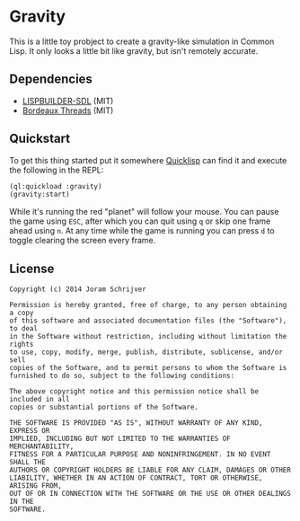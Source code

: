 # Gravity

This is a little toy probject to create a gravity-like simulation in Common Lisp. It only looks a little bit like gravity, but isn't remotely accurate.

## Dependencies

- [LISPBUILDER-SDL](https://code.google.com/p/lispbuilder/wiki/LispbuilderSDL) (MIT)
- [Bordeaux Threads](http://common-lisp.net/project/bordeaux-threads/) (MIT)

## Quickstart

To get this thing started put it somewhere [Quicklisp][] can find it and execute the following in the REPL:

```lisp
(ql:quickload :gravity)
(gravity:start)
```

While it's running the red "planet" will follow your mouse. You can pause the game using `ESC`, after which you can quit using `q` or skip one frame ahead using `n`. At any time while the game is running you can press `d` to toggle clearing the screen every frame.

[Quicklisp]: http://www.quicklisp.org/

## License

    Copyright (c) 2014 Joram Schrijver

    Permission is hereby granted, free of charge, to any person obtaining a copy
    of this software and associated documentation files (the "Software"), to deal
    in the Software without restriction, including without limitation the rights
    to use, copy, modify, merge, publish, distribute, sublicense, and/or sell
    copies of the Software, and to permit persons to whom the Software is
    furnished to do so, subject to the following conditions:

    The above copyright notice and this permission notice shall be included in all
    copies or substantial portions of the Software.

    THE SOFTWARE IS PROVIDED "AS IS", WITHOUT WARRANTY OF ANY KIND, EXPRESS OR
    IMPLIED, INCLUDING BUT NOT LIMITED TO THE WARRANTIES OF MERCHANTABILITY,
    FITNESS FOR A PARTICULAR PURPOSE AND NONINFRINGEMENT. IN NO EVENT SHALL THE
    AUTHORS OR COPYRIGHT HOLDERS BE LIABLE FOR ANY CLAIM, DAMAGES OR OTHER
    LIABILITY, WHETHER IN AN ACTION OF CONTRACT, TORT OR OTHERWISE, ARISING FROM,
    OUT OF OR IN CONNECTION WITH THE SOFTWARE OR THE USE OR OTHER DEALINGS IN THE
    SOFTWARE.

